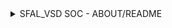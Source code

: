 
<details>
  <Summary>SFAL_VSD SOC - ABOUT/README</summary>

  This project is to create an SOC from hardware architecture and microarchitecture specifications to netlist using industry-standard advanced Synopsys tools.
  
</details>



